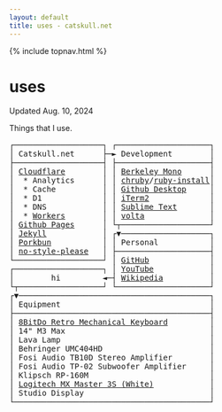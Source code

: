 ```yaml
---
layout: default
title: uses - catskull.net
---
```

{% include topnav.html %}

# uses
Updated Aug. 10, 2024

Things that I use.

<pre style="line-height: initial;">
┌───────────────────┐ ┌────────────────────┐
│ Catskull.net      ├─► Development        │
├───────────────────┤ ├────────────────────┤
│ <a href="https://www.cloudflare.com">Cloudflare</a>        │ │ <a href="https://berkeleygraphics.com/typefaces/berkeley-mono/">Berkeley Mono</a>      │
│  * Analytics      │ │ <a href="https://github.com/postmodern/chruby">chruby</a>/<a href="https://github.com/postmodern/ruby-install">ruby-install</a>│
│  * Cache          │ │ <a href="https://desktop.github.com/">Github Desktop</a>     │
│  * D1             │ │ <a href="https://iterm2.com/">iTerm2</a>             │
│  * DNS            │ │ <a href="https://www.sublimetext.com/index2">Sublime Text</a>       │
│  * <a href="https://developers.cloudflare.com/workers/">Workers</a>        │ │ <a href="https://volta.sh/">volta</a>              │
│ <a href="https://pages.github.com/">Github Pages</a>      │ └┬───────────────────┘
│ <a href="https://jekyllrb.com/">Jekyll</a>            │ ┌▼───────────────────┐
│ <a href="https://porkbun.com/">Porkbun</a>           │ │ Personal           │
│ <a href="https://github.com/riggraz/no-style-please">no-style-please</a>   │ ├────────────────────┤
└───────────────────┘ │ <a href="https://github.com/catskull">GitHub</a>             │
┌───────────────────┐ │ <a href="https://www.youtube.com/channel/UCHZOwvEh9FAG95RO3PWhe5g">YouTube</a>            │
│        hi         ◄─┤ <a href="https://en.wikipedia.org/wiki/User:Catskull">Wikipedia</a>          │
└┬──────────────────┘ └────────────────────┘
┌▼─────────────────────────────────────────┐
│ Equipment                                │
├──────────────────────────────────────────┤
│ <a href="https://www.8bitdo.com/retro-mechanical-keyboard/">8BitDo Retro Mechanical Keyboard</a>         │
│ 14" M3 Max                               │
│ Lava Lamp                                │
│ Behringer UMC404HD                       │
│ Fosi Audio TB10D Stereo Amplifier        │
│ Fosi Audio TP-02 Subwoofer Amplifier     │
│ Klipsch RP-160M                          │
│ <a href="https://www.logitech.com/en-us/products/mice/mx-master-3s.910-006558.html">Logitech MX Master 3S (White)</a>            │
│ Studio Display                           │
└──────────────────────────────────────────┘
</pre>
